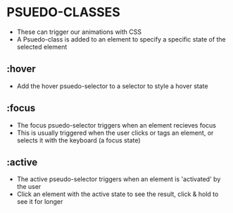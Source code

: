 # PSUEDO-CLASSES
- These can trigger our animations with CSS
- A Psuedo-class is added to an element to specify a specific state of the selected element

## :hover
- Add the hover psuedo-selector to a selector to style a hover state

## :focus
- The focus psuedo-selector triggers when an element recieves focus
- This is usually triggered when the user clicks or tags an element, or selects it with the keyboard (a focus state)

## :active
- The active pseudo-selector triggers when an element is 'activated' by the user
- Click an element with the active state to see the result, click & hold to see it for longer